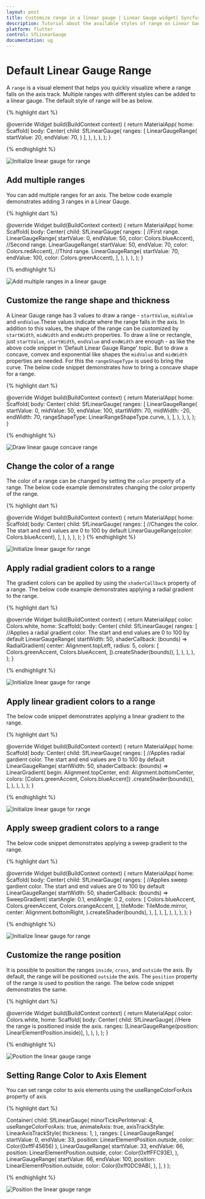```yaml
---
layout: post
title: Customize range in a linear gauge | Linear Gauge widget| Syncfusion
description: Tutorial about the available styles of range on Linear Gauge Flutter widget.| Flutter Linear Gauge widget|
platform: flutter
control: SfLinearGauge
documentation: ug
---
```


# Default Linear Gauge Range

A `range` is a visual element that helps you quickly visualize where a range falls on the axis track. Multiple ranges with different styles can be added to a linear gauge. The default style of range will be as below. 

{% highlight dart %} 

@override
  Widget build(BuildContext context) {
    return MaterialApp(
      home: Scaffold(
        body: Center(
          child: SfLinearGauge(
              ranges: [
                LinearGaugeRange(
                  startValue: 20,
                  endValue: 70,
                )
              ],
            ),
        ),
      ),
    );
  }
	
{% endhighlight %}

![Initialize linear gauge for range](images/gauge-range/default-range.png)

## Add multiple ranges

You can add multiple ranges for an axis. The below code example demonstrates adding 3 ranges in a Linear Gauge.

{% highlight dart %} 

@override
  Widget build(BuildContext context) {
    return MaterialApp(
      home: Scaffold(
        body: Center(
          child: SfLinearGauge(
              ranges: [
                //First range.
                LinearGaugeRange(
                    startValue: 0, endValue: 50, color: Colors.blueAccent),
                //Second range.
                LinearGaugeRange(
                    startValue: 50, endValue: 70, color: Colors.redAccent),
                //Third range.
                LinearGaugeRange(
                    startValue: 70, endValue: 100, color: Colors.greenAccent),
              ],
            ),
        ),
      ),
    );
  }

{% endhighlight %}

![Add multiple ranges in a linear gauge](images/gauge-range/multiple_ranges.png)

## Customize the range shape and thickness

A Linear Gauge range has 3 values to draw a range - `startValue`, `midValue` and `endValue`.These values indicate where the range falls in the axis. In addition to this values, the shape of the range can be customized by `startWidth`, `midWidth` and `endWidth` properties. To draw a line or rectangle, just `startValue`, `startWidth`, `endValue` and `endWidth` are enough - as like the above code snippet in 'Default Linear Gauge Range' topic. But to draw a concave, convex and exponential like shapes the `midValue` and `midWidth` properties are needed. For this the `rangeShapeType` is used to bring the curve. The below code snippet demonstrates how to bring a concave shape for a range.

{% highlight dart %} 

  @override
  Widget build(BuildContext context) {
    return MaterialApp(
      home: Scaffold(
        body: Center(
          child: SfLinearGauge(
              ranges: [
                LinearGaugeRange(
                  startValue: 0,
                  midValue: 50,
                  endValue: 100,
                  startWidth: 70,
                  midWidth: -20,
                  endWidth: 70,
                  rangeShapeType: LinearRangeShapeType.curve,
                ),
              ],
            ),
        ),
      ),
    );
  }
	
{% endhighlight %}

![Draw linear gauge concave range](images/gauge-range/range-concave.png)

## Change the color of a range

The color of a range can be changed by setting the `color` property of a range. The below code example demonstrates changing the color property of the range.

{% highlight dart %} 

  @override
  Widget build(BuildContext context) {
    return MaterialApp(
      home: Scaffold(
        body: Center(
          child: SfLinearGauge(
            ranges: [
              //Changes the color. The start and end values are 0 to 100 by default
              LinearGaugeRange(color: Colors.blueAccent),
            ],
          ),
        ),
      ),
    );
  }
{% endhighlight %}

![Initialize linear gauge for range](images/gauge-range/color_range.png)

## Apply radial gradient colors to a range

The gradient colors can be applied by using the `shaderCallback` property of a range. The below code example demonstrates applying a radial gradient to the range.

{% highlight dart %} 

  @override
  Widget build(BuildContext context) {
    return MaterialApp(
      color: Colors.white,
      home: Scaffold(
        body: Center(
          child: SfLinearGauge(
            ranges: [
              //Applies a radial gradient color. The start and end values are 0 to 100 by default
              LinearGaugeRange(
                  startWidth: 50,
                  shaderCallback: (bounds) => RadialGradient(
                          center: Alignment.topLeft,
                          radius: 5,
                          colors: [
                            Colors.greenAccent,
                            Colors.blueAccent,
                          ]).createShader(bounds)),
            ],
          ),
        ),
      ),
    );
  }
  
{% endhighlight %}

![Initialize linear gauge for range](images/gauge-range/radail_gardient_range.png)

## Apply linear gradient colors to a range

The below code snippet demonstrates applying a linear gradient to the range.

{% highlight dart %} 

  @override
  Widget build(BuildContext context) {
    return MaterialApp(
      home: Scaffold(
        body: Center(
          child: SfLinearGauge(
            ranges: [
              //Applies radial gardient color. The start and end values are 0 to 100 by default
              LinearGaugeRange(
                  startWidth: 50,
                  shaderCallback: (bounds) => LinearGradient(
                          begin: Alignment.topCenter,
                          end: Alignment.bottomCenter,
                          colors: [Colors.greenAccent, Colors.blueAccent])
                      .createShader(bounds)),
            ],
          ),
        ),
      ),
    );
  }
  
{% endhighlight %}

![Initialize linear gauge for range](images/gauge-range/linear_gardient_range.png)

## Apply sweep gradient colors to a range

The below code snippet demonstrates applying a sweep gradient to the range.

{% highlight dart %} 

  @override
  Widget build(BuildContext context) {
    return MaterialApp(
      home: Scaffold(
        body: Center(
          child: SfLinearGauge(
            ranges: [
              //Applies sweep gardient color. The start and end values are 0 to 100 by default
              LinearGaugeRange(
                  startWidth: 50,
                  shaderCallback: (bounds) => SweepGradient(
                        startAngle: 0.1,
                        endAngle: 0.2,
                        colors: [
                          Colors.blueAccent,
                          Colors.greenAccent,
                          Colors.orangeAccent,
                        ],
                        tileMode: TileMode.mirror,
                        center: Alignment.bottomRight,
                      ).createShader(bounds),
                    ),
            ],
          ),
            ],
          ),
        ),
      ),
    );
  }
  
{% endhighlight %}

![Initialize linear gauge for range](images/gauge-range/sweep_gradient_range.png)

## Customize the range position

It is possible to position the ranges `inside`, `cross`, and `outside` the axis. By default, the range will be positioned `outside` the axis. The `position` property of the range is used to position the range. The below code snippet demonstrates the same.

{% highlight dart %} 

  @override
  Widget build(BuildContext context) {
    return MaterialApp(
      color: Colors.white,
      home: Scaffold(
        body: Center(
          child: SfLinearGauge(
            //Here the range is positioned inside the axis.
            ranges: [LinearGaugeRange(position: LinearElementPosition.inside)],
          ),
        ),
      ),
    );
  }
  
{% endhighlight %}

![Position the linear gauge range](images/gauge-range/range_position.png)

## Setting Range Color to Axis Element

You can set range color to axis elements using the useRangeColorForAxis property of axis

{% highlight dart %} 

  Container(
    child: SfLinearGauge(
      minorTicksPerInterval: 4,
      useRangeColorForAxis: true,
      animateAxis: true,
      axisTrackStyle: LinearAxisTrackStyle(
        thickness: 1,
      ),
      ranges: <LinearGaugeRange>[
        LinearGaugeRange(
          startValue: 0,
          endValue: 33,
          position: LinearElementPosition.outside,
          color: Color(0xffF45656) 
        ),
        LinearGaugeRange(
          startValue: 33,
          endValue: 66,
          position: LinearElementPosition.outside,
          color: Color(0xffFFC93E),
        ),
        LinearGaugeRange(
          startValue: 66,
          endValue: 100,
          position: LinearElementPosition.outside,
          color: Color(0xff0DC9AB),
        ),
      ],
    )
  );

  
{% endhighlight %}

![Position the linear gauge range](images/gauge-range/range_userangeforaxis.png)
